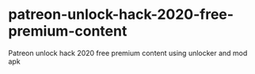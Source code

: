 # patreon-unlock-hack-2020-free-premium-content
Patreon unlock hack 2020 free premium content using unlocker and mod apk

